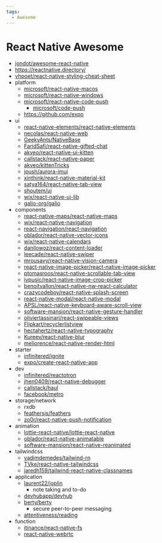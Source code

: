 ```yaml
---
tags:
  - Awesome
---
```


# React Native Awesome

- [jondot/awesome-react-native](https://github.com/jondot/awesome-react-native)
- https://reactnative.directory/
- [vhpoet/react-native-styling-cheat-sheet](https://github.com/vhpoet/react-native-styling-cheat-sheet)
- platform
  - [microsoft/react-native-macos](https://github.com/microsoft/react-native-macos)
  - [microsoft/react-native-windows](https://github.com/microsoft/react-native-windows)
  - [microsoft/react-native-code-push](https://github.com/microsoft/react-native-code-push)
    - [microsoft/code-push](https://github.com/microsoft/code-push)
  - https://github.com/expo
- ui
  - [react-native-elements/react-native-elements](https://github.com/react-native-elements/react-native-elements)
  - [necolas/react-native-web](https://github.com/necolas/react-native-web)
  - [GeekyAnts/NativeBase](https://github.com/GeekyAnts/NativeBase)
  - [FaridSafi/react-native-gifted-chat](https://github.com/FaridSafi/react-native-gifted-chat)
  - [akveo/react-native-ui-kitten](https://github.com/akveo/react-native-ui-kitten)
  - [callstack/react-native-paper](https://github.com/callstack/react-native-paper)
  - [akveo/kittenTricks](https://github.com/akveo/kittenTricks)
  - [jpush/aurora-imui](https://github.com/jpush/aurora-imui)
  - [xinthink/react-native-material-kit](https://github.com/xinthink/react-native-material-kit)
  - [satya164/react-native-tab-view](https://github.com/satya164/react-native-tab-view)
  - [shoutem/ui](https://github.com/shoutem/ui)
  - [wix/react-native-ui-lib](https://github.com/wix/react-native-ui-lib)
  - [galio-org/galio](https://github.com/galio-org/galio)
- components
  - [react-native-maps/react-native-maps](https://github.com/react-native-maps/react-native-maps)
  - [wix/react-native-navigation](https://github.com/wix/react-native-navigation)
  - [react-navigation/react-navigation](https://github.com/react-navigation/react-navigation)
  - [oblador/react-native-vector-icons](https://github.com/oblador/react-native-vector-icons)
  - [wix/react-native-calendars](https://github.com/wix/react-native-calendars)
  - [danilowoz/react-content-loader](https://github.com/danilowoz/react-content-loader)
  - [leecade/react-native-swiper](https://github.com/leecade/react-native-swiper)
  - [mrousavy/react-native-vision-camera](https://github.com/mrousavy/react-native-vision-camera)
  - [react-native-image-picker/react-native-image-picker](https://github.com/react-native-image-picker/react-native-image-picker)
  - [ptomasroos/react-native-scrollable-tab-view](https://github.com/ptomasroos/react-native-scrollable-tab-view)
  - [ivpusic/react-native-image-crop-picker](https://github.com/ivpusic/react-native-image-crop-picker)
  - [benoitvallon/react-native-nw-react-calculator](https://github.com/benoitvallon/react-native-nw-react-calculator)
  - [crazycodeboy/react-native-splash-screen](https://github.com/crazycodeboy/react-native-splash-screen)
  - [react-native-modal/react-native-modal](https://github.com/react-native-modal/react-native-modal)
  - [APSL/react-native-keyboard-aware-scroll-view](https://github.com/APSL/react-native-keyboard-aware-scroll-view)
  - [software-mansion/react-native-gesture-handler](https://github.com/software-mansion/react-native-gesture-handler)
  - [oliviertassinari/react-swipeable-views](https://github.com/oliviertassinari/react-swipeable-views)
  - [Flipkart/recyclerlistview](https://github.com/Flipkart/recyclerlistview)
  - [hectahertz/react-native-typography](https://github.com/hectahertz/react-native-typography)
  - [Kureev/react-native-blur](https://github.com/Kureev/react-native-blur)
  - [meliorence/react-native-render-html](https://github.com/meliorence/react-native-render-html)
- starter
  - [infinitered/ignite](https://github.com/infinitered/ignite)
  - [expo/create-react-native-app](https://github.com/expo/create-react-native-app)
- dev
  - [infinitered/reactotron](https://github.com/infinitered/reactotron)
  - [jhen0409/react-native-debugger](https://github.com/jhen0409/react-native-debugger)
  - [callstack/haul](https://github.com/callstack/haul)
  - [facebook/metro](https://github.com/facebook/metro)
- storage/network
  - rxdb
  - [feathersjs/feathers](https://github.com/feathersjs/feathers)
  - [zo0r/react-native-push-notification](https://github.com/zo0r/react-native-push-notification)
- animation
  - [lottie-react-native/lottie-react-native](https://github.com/lottie-react-native/lottie-react-native)
  - [oblador/react-native-animatable](https://github.com/oblador/react-native-animatable)
  - [software-mansion/react-native-reanimated](https://github.com/software-mansion/react-native-reanimated)
- tailwindcss
  - [vadimdemedes/tailwind-rn](https://github.com/vadimdemedes/tailwind-rn)
  - [TVke/react-native-tailwindcss](https://github.com/TVke/react-native-tailwindcss)
  - [jaredh159/tailwind-react-native-classnames](https://github.com/jaredh159/tailwind-react-native-classnames)
- application
  - [laurent22/joplin](https://github.com/laurent22/joplin)
    - note taking and to-do
  - [devhubapp/devhub](https://github.com/devhubapp/devhub)
  - [berty/berty](https://github.com/berty/berty)
    - secure peer-to-peer messaging
  - [attentiveness/reading](https://github.com/attentiveness/reading)
- function
  - [itinance/react-native-fs](https://github.com/itinance/react-native-fs)
  - [react-native-webrtc](https://github.com/react-native-webrtc/react-native-webrtc)
